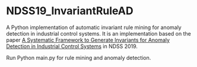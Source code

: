 # NDSS19_InvariantRuleAD


A Python implementation of automatic invariant rule mining for anomaly detection in industrial control systems. It is an implementation based on the paper [A Systematic Framework to Generate Invariants for Anomaly Detection in Industrial Control Systems](https://www.ndss-symposium.org/wp-content/uploads/2019/02/ndss2019_07A-3_Feng_paper.pdf) in NDSS 2019.

Run Python main.py for rule mining and anomaly detection.
